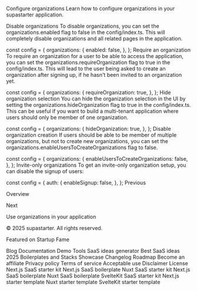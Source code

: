 Configure organizations
Learn how to configure organizations in your supastarter application.

Disable organizations
To disable organizations, you can set the organizations.enabled flag to false in the config/index.ts. This will completely disable organizations and all related pages in the application.


const config = {
  organizations: {
    enabled: false,
  },
};
Require an organization
To require an organization for a user to be able to access the application, you can set the organizations.requireOrganization flag to true in the config/index.ts. This will lead to the user being asked to create an organization after signing up, if he hasn't been invited to an organization yet.


const config = {
  organizations: {
    requireOrganization: true,
  },
};
Hide organization selection
You can hide the organization selection in the UI by setting the organizations.hideOrganization flag to true in the config/index.ts. This can be useful if you want to build a multi-tenant application where users should only be member of one organization.


const config = {
  organizations: {
    hideOrganization: true,
  },
};
Disable organization creation
If users should be able to be member of multiple organizations, but not to create new organizations, you can set the organizations.enableUsersToCreateOrganizations flag to false.


const config = {
  organizations: {
    enableUsersToCreateOrganizations: false,
  },
};
Invite-only organizations
To get an invite-only organization setup, you can disable the signup of users:


const config = {
  auth: {
    enableSignup: false,
  },
};
Previous

Overview

Next

Use organizations in your application

© 2025 supastarter. All rights reserved.

Featured on Startup Fame



Blog
Documentation
Demo
Tools
SaaS ideas generator
Best SaaS ideas 2025
Boilerplates and Stacks
Showcase
Changelog
Roadmap
Become an affiliate
Privacy policy
Terms of service
Acceptable use
Disclaimer
License
Next.js SaaS starter kit
Next.js SaaS boilerplate
Nuxt SaaS starter kit
Next.js SaaS boilerplate
Nuxt SaaS boilerplate
SvelteKit SaaS starter kit
Next.js starter template
Nuxt starter template
SvelteKit starter template

